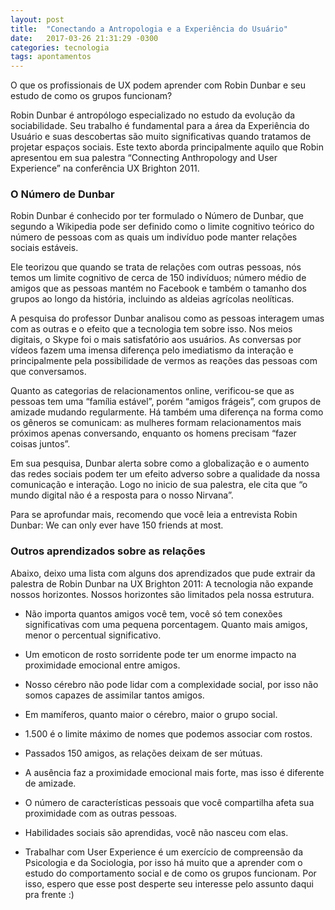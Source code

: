```yaml
---
layout: post
title:  "Conectando a Antropologia e a Experiência do Usuário"
date:   2017-03-26 21:31:29 -0300
categories: tecnologia
tags: apontamentos
---
```


O que os profissionais de UX podem aprender com Robin Dunbar e seu estudo de como os grupos funcionam?

Robin Dunbar é antropólogo especializado no estudo da evolução da sociabilidade. Seu trabalho é fundamental para a área da Experiência do Usuário e suas descobertas são muito significativas quando tratamos de projetar espaços sociais. Este texto aborda principalmente aquilo que Robin apresentou em sua palestra “Connecting Anthropology and User Experience” na conferência UX Brighton 2011.

<h3 class="title is-3">O Número de Dunbar</h3>

Robin Dunbar é conhecido por ter formulado o Número de Dunbar, que segundo a Wikipedia pode ser definido como o limite cognitivo teórico do número de pessoas com as quais um indivíduo pode manter relações sociais estáveis.

Ele teorizou que quando se trata de relações com outras pessoas, nós temos um limite cognitivo de cerca de 150 indivíduos; número médio de amigos que as pessoas mantém no Facebook e também o tamanho dos grupos ao longo da história, incluindo as aldeias agrícolas neolíticas.

A pesquisa do professor Dunbar analisou como as pessoas interagem umas com as outras e o efeito que a tecnologia tem sobre isso. Nos meios digitais, o Skype foi o mais satisfatório aos usuários. As conversas por vídeos fazem uma imensa diferença pelo imediatismo da interação e principalmente pela possibilidade de vermos as reações das pessoas com que conversamos.

Quanto as categorias de relacionamentos online, verificou-se que as pessoas tem uma “família estável”, porém “amigos frágeis”, com grupos de amizade mudando regularmente. Há também uma diferença na forma como os gêneros se comunicam: as mulheres formam relacionamentos mais próximos apenas conversando, enquanto os homens precisam “fazer coisas juntos”.

Em sua pesquisa, Dunbar alerta sobre como a globalização e o aumento das redes sociais podem ter um efeito adverso sobre a qualidade da nossa comunicação e interação. Logo no inicio de sua palestra, ele cita que “o mundo digital não é a resposta para o nosso Nirvana”.

Para se aprofundar mais, recomendo que você leia a entrevista Robin Dunbar: We can only ever have 150 friends at most.

<h3 class="title is-3">Outros aprendizados sobre as relações</h3>

Abaixo, deixo uma lista com alguns dos aprendizados que pude extrair da palestra de Robin Dunbar na UX Brighton 2011:
A tecnologia não expande nossos horizontes. Nossos horizontes são limitados pela nossa estrutura.

  * Não importa quantos amigos você tem, você só tem conexões significativas com uma pequena porcentagem. Quanto mais amigos, menor o percentual significativo.

  * Um emoticon de rosto sorridente pode ter um enorme impacto na proximidade emocional entre amigos.

  * Nosso cérebro não pode lidar com a complexidade social, por isso não somos capazes de assimilar tantos amigos.

  * Em mamíferos, quanto maior o cérebro, maior o grupo social.

  * 1.500 é o limite máximo de nomes que podemos associar com rostos.

  * Passados 150 amigos, as relações deixam de ser mútuas.

  * A ausência faz a proximidade emocional mais forte, mas isso é diferente de amizade.

  * O número de características pessoais que você compartilha afeta sua proximidade com as outras pessoas.

  * Habilidades sociais são aprendidas, você não nasceu com elas.

  * Trabalhar com User Experience é um exercício de compreensão da Psicologia e da Sociologia, por isso há muito que a aprender com o estudo do comportamento social e de como os grupos funcionam. Por isso, espero que esse post desperte seu interesse pelo assunto daqui pra frente :)